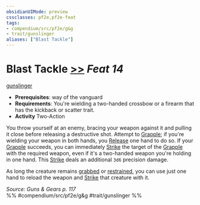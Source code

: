 ```yaml
---
obsidianUIMode: preview
cssclasses: pf2e,pf2e-feat
tags:
- compendium/src/pf2e/g&g
- trait/gunslinger
aliases: ["Blast Tackle"]
---
```

# Blast Tackle  [>>](rules/core-rulebook/chapter-9-playing-the-game.md#Actions "Two-Action") *Feat 14*  
[gunslinger](rules/traits/gunslinger-g-g.md "Gunslinger Class Trait")  

- **Prerequisites**: way of the vanguard
- **Requirements**: You're wielding a two-handed crossbow or a firearm that has the kickback or scatter trait.
- **Activity** Two-Action

You throw yourself at an enemy, bracing your weapon against it and pulling it close before releasing a destructive shot. Attempt to [Grapple](rules/actions/grapple.md); if you're wielding your weapon in both hands, you [Release](rules/actions/release.md) one hand to do so. If your [Grapple](rules/actions/grapple.md) succeeds, you can immediately [Strike](rules/actions/strike.md) the target of the [Grapple](rules/actions/grapple.md) with the required weapon, even if it's a two-handed weapon you're holding in one hand. This [Strike](rules/actions/strike.md) deals an additional `3d6` precision damage.

As long the creature remains [grabbed](rules/conditions.md#Grabbed) or [restrained](rules/conditions.md#Restrained), you can use just one hand to reload the weapon and [Strike](rules/actions/strike.md) that creature with it.

*Source: Guns & Gears p. 117*  
%% #compendium/src/pf2e/g&g #trait/gunslinger %%